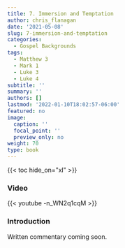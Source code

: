 ```yaml
---
title: 7. Immersion and Temptation
author: chris_flanagan
date: '2021-05-08'
slug: 7-immersion-and-temptation
categories:
  - Gospel Backgrounds
tags:
  - Matthew 3
  - Mark 1
  - Luke 3
  - Luke 4
subtitle: ''
summary: ''
authors: []
lastmod: '2022-01-10T18:02:57-06:00'
featured: no
image:
  caption: ''
  focal_point: ''
  preview_only: no
weight: 70
type: book
---
```


{{< toc hide_on="xl" >}}

### Video

{{< youtube -n_WN2q1cqM >}}



### Introduction 

Written commentary coming soon.
